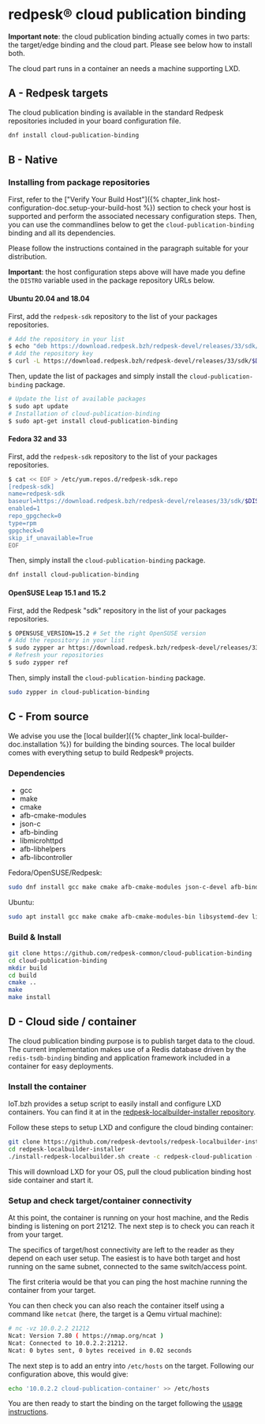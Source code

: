 # redpesk® cloud publication binding

**Important note**: the cloud publication binding actually comes in two parts: the
target/edge binding and the cloud part. Please see below how to install both.

The cloud part runs in a container an needs a machine supporting LXD.

## A - Redpesk targets

The cloud publication binding is available in the standard Redpesk repositories
included in your board configuration file.

```bash
dnf install cloud-publication-binding
```

## B - Native 

### Installing from package repositories

First, refer to the ["Verify Your Build Host"]({% chapter_link host-configuration-doc.setup-your-build-host %})
section to check your host is supported and perform the associated necessary
configuration steps. Then, you can use the commandlines below to get the
`cloud-publication-binding` binding and all its dependencies. 

Please follow the instructions contained in the paragraph suitable for your
distribution. 

**Important**: the host configuration steps above will have made you define the
`DISTRO` variable used in the package repository URLs below.

#### Ubuntu 20.04 and 18.04

First, add the `redpesk-sdk` repository to the list of your packages repositories.

```bash
# Add the repository in your list
$ echo "deb https://download.redpesk.bzh/redpesk-devel/releases/33/sdk/$DISTRO/ ./" | sudo tee -a /etc/apt/sources.list
# Add the repository key
$ curl -L https://download.redpesk.bzh/redpesk-devel/releases/33/sdk/$DISTRO/Release.key | sudo apt-key add -
```

Then, update the list of packages and simply install the `cloud-publication-binding` package.

```bash
# Update the list of available packages
$ sudo apt update
# Installation of cloud-publication-binding
$ sudo apt-get install cloud-publication-binding
```

#### Fedora 32 and 33

First, add the `redpesk-sdk` repository to the list of your packages repositories.

```bash
$ cat << EOF > /etc/yum.repos.d/redpesk-sdk.repo
[redpesk-sdk]
name=redpesk-sdk
baseurl=https://download.redpesk.bzh/redpesk-devel/releases/33/sdk/$DISTRO
enabled=1
repo_gpgcheck=0
type=rpm
gpgcheck=0
skip_if_unavailable=True
EOF
```

Then, simply install the `cloud-publication-binding` package.

```bash
dnf install cloud-publication-binding
```

#### OpenSUSE Leap 15.1 and 15.2

First, add the Redpesk "sdk" repository in the list of your packages repositories.

```bash
$ OPENSUSE_VERSION=15.2 # Set the right OpenSUSE version
# Add the repository in your list
$ sudo zypper ar https://download.redpesk.bzh/redpesk-devel/releases/33/sdk/$DISTRO/ redpesk-sdk
# Refresh your repositories
$ sudo zypper ref
```

Then, simply install the `cloud-publication-binding` package.

```bash
sudo zypper in cloud-publication-binding
```

## C - From source

We advise you use the [local builder]({% chapter_link local-builder-doc.installation %}) for building the binding sources. 
The local builder comes with everything setup to build Redpesk® projects.

### Dependencies

- gcc
- make
- cmake
- afb-cmake-modules
- json-c
- afb-binding
- libmicrohttpd
- afb-libhelpers
- afb-libcontroller

Fedora/OpenSUSE/Redpesk:
```bash
sudo dnf install gcc make cmake afb-cmake-modules json-c-devel afb-binding-devel libmicrohttpd afb-libhelpers-devel afb-libcontroller
```

Ubuntu:
```bash
sudo apt install gcc make cmake afb-cmake-modules-bin libsystemd-dev libjson-c-dev afb-binding-dev libmicrohttpd12 afb-libhelpers-dev afb-libcontroller
```

### Build & Install

```bash
git clone https://github.com/redpesk-common/cloud-publication-binding
cd cloud-publication-binding
mkdir build
cd build
cmake ..
make
make install
```

## D - Cloud side / container

The cloud publication binding purpose is to publish target data to the cloud.
The current implementation makes use of a Redis database driven by the
`redis-tsdb-binding` binding and application framework included in a container
for easy deployments.

### Install the container

IoT.bzh provides a setup script to easily install and configure LXD containers.
You can find it at in the [redpesk-localbuilder-installer repository](https://github.com/redpesk-devtools/redpesk-localbuilder-installer).

Follow these steps to setup LXD and configure the cloud binding container:

```bash
git clone https://github.com/redpesk-devtools/redpesk-localbuilder-installer
cd redpesk-localbuilder-installer
./install-redpesk-localbuilder.sh create -c redpesk-cloud-publication -t cloud-publication
```

This will download LXD for your OS, pull the cloud publication binding host 
side container and start it.

### Setup and check target/container connectivity

At this point, the container is running on your host machine, and the Redis
binding is listening on port 21212. The next step is to check you can reach it
from your target.

The specifics of target/host connectivity are left to the reader as they depend
on each user setup. The easiest is to have both target and host running on the
same subnet, connected to the same switch/access point.

The first criteria would be that you can ping the host machine running the
container from your target. 

You can then check you can also reach the container
itself using a command like `netcat` (here, the target is a Qemu virtual
machine):

```bash
# nc -vz 10.0.2.2 21212
Ncat: Version 7.80 ( https://nmap.org/ncat )
Ncat: Connected to 10.0.2.2:21212.
Ncat: 0 bytes sent, 0 bytes received in 0.02 seconds
```

The next step is to add an entry into `/etc/hosts` on the target. Following our
configuration above, this would give:

```bash
echo '10.0.2.2 cloud-publication-container' >> /etc/hosts
```

You are then ready to start the binding on the target following the [usage
instructions](4-Usage.html).
